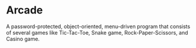 # Arcade

A password-protected, object-oriented, menu-driven program that consists of several games like Tic-Tac-Toe, Snake game, Rock-Paper-Scissors, and Casino game. 
